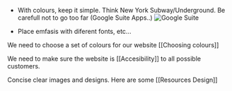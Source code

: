 - With colours, keep it simple.  Think New York Subway/Underground.  Be carefull not to go too far (Google Suite Apps..)
  ![Google Suite](https://static.dezeen.com/uploads/2020/10/gmail-google-logo-rebrand-workspace-design_dezeen_2364_col_1.jpg)
  
- Place emfasis with diferent fonts, etc...

We need to choose a set of colours for our website [[Choosing colours]]

We need to make sure the website is [[Accesibility]] to all possible customers.

Concise clear images and designs.  Here are some [[Resources Design]]



